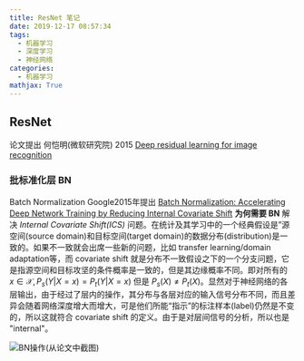 ```yaml
---
title: ResNet 笔记
date: 2019-12-17 08:57:34
tags:
  - 机器学习
  - 深度学习
  - 神经网络
categories:
  - 机器学习
mathjax: True
---
```

## ResNet
论文提出  何恺明(微软研究院)   2015
[Deep residual learning for image recognition](http://openaccess.thecvf.com/content_cvpr_2016/papers/He_Deep_Residual_Learning_CVPR_2016_paper.pdf)


### 批标准化层 BN
Batch Normalization Google2015年提出
[Batch Normalization: Accelerating Deep Network Training by Reducing Internal Covariate Shift](https://arxiv.org/pdf/1502.03167v3.pdf)
**为何需要 BN**
解决 *Internal Covariate Shift(ICS)* 问题。在统计及其学习中的一个经典假设是”源空间(source domain)和目标空间(target domain)的数据分布(distribution)是一致的。如果不一致就会出席一些新的问题，比如 transfer learning/domain adaptation等，而 covariate shift 就是分布不一致假设之下的一个分支问题，它是指源空间和目标攻坚的条件概率是一致的，但是其边缘概率不同。即对所有的 $x \in \mathcal{X}, P_s(Y|X = x)=P_t(Y|X=x)$ 但是 $P_s(X) \neq P_t(X)$。显然对于神经网络的各层输出，由于经过了层内的操作，其分布与各层对应的输入信号分布不同，而且差异会随着网络深度增大而增大，可是他们所能“指示”的标注样本(label)仍然是不变的，所以这就符合 covariate shift 的定义。由于是对层间信号的分析，所以也是 "internal"。


![BN操作(从论文中截图)](https://i.loli.net/2019/12/17/4Bo1XFyHfLwcelW.png)
